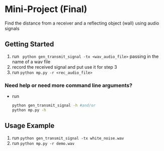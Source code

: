 # Mini-Project (Final)

Find the distance from a receiver and a reflecting object (wall) using audio signals

## Getting Started
1) run ``` python gen_transmit_signal -tx <wav_audio_file>``` passing in the name of a wav file
2) record the received signal and put use it for step 3
3) run ```python mp.py -r <rec_audio_file>```

### Need help or need more command line arguments?


* run
  ```sh
  python gen_transmit_signal -h #and/or
  python mp.py -h
  ```

## Usage Example
1) run ```python gen_transmit_signal -tx white_noise.wav```
2) run ```python mp.py -r demo.wav```
